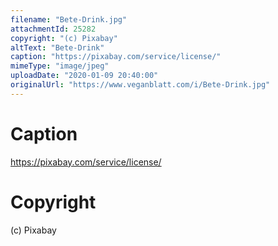 ```yaml
---
filename: "Bete-Drink.jpg"
attachmentId: 25282
copyright: "(c) Pixabay"
altText: "Bete-Drink"
caption: "https://pixabay.com/service/license/"
mimeType: "image/jpeg"
uploadDate: "2020-01-09 20:40:00"
originalUrl: "https://www.veganblatt.com/i/Bete-Drink.jpg"
---
```


# Caption

https://pixabay.com/service/license/

# Copyright

(c) Pixabay
